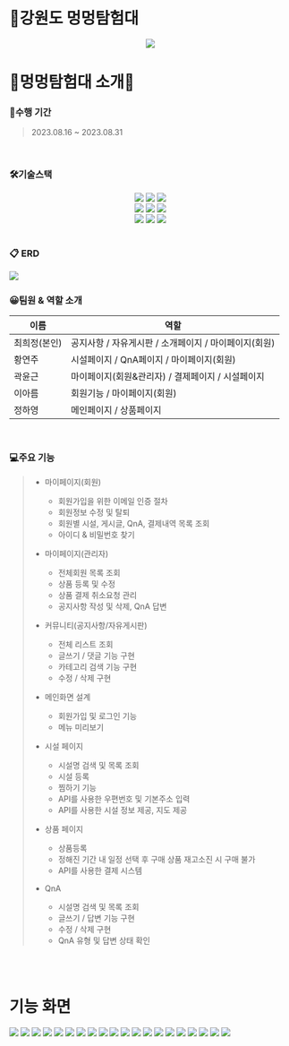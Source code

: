 # 🦴강원도 멍멍탐험대
<div align="center">
<img src="src/main/resources/static/img/img2/logo.PNG">
</div>


# 📢멍멍탐험대 소개📢
### 📅수행 기간
>2023.08.16 ~ 2023.08.31
<br>

### 🛠기술스택
<div align="center">
	<img src="https://img.shields.io/badge/Java-007396?style=flat&logo=Java&logoColor=white" />
	<img src="https://img.shields.io/badge/HTML5-E34F26?style=flat&logo=HTML5&logoColor=white" />
	<img src="https://img.shields.io/badge/CSS3-1572B6?style=flat&logo=CSS3&logoColor=white" />
</div>
<div align="center">
	<img src="https://img.shields.io/badge/visualstudiocode-007ACC?style=flat&logo=visualstudiocode&logoColor=white" />
	<img src="https://img.shields.io/badge/thymeleaf-005F0F?style=flat&logo=thymeleaf&logoColor=white" />
	<img src="https://img.shields.io/badge/jquery-0769AD?style=flat&logo=jquery&logoColor=white" />
</div>
<div align="center">
	<img src="https://img.shields.io/badge/springboot-6DB33F?style=flat&logo=springboot&logoColor=white" />
	<img src="https://img.shields.io/badge/oracle-F80000?style=flat&logo=oracle&logoColor=white" />
	<img src="https://img.shields.io/badge/javascript-F7DF1E?style=flat&logo=javascript&logoColor=white" />
</div>
<br>

### 📋 ERD
<img src="src/main/resources/static/img/img2/erd.png">
<br>

### 😀팀원 & 역할 소개
| 이름   | 역할                                                  |
|--------|-------------------------------------------------------|
| 최희정(본인) | 공지사항 / 자유게시판 / 소개페이지 / 마이페이지(회원) |
| 황연주 | 시설페이지 / QnA페이지 / 마이페이지(회원)              |
| 곽윤근 | 마이페이지(회원&관리자) / 결제페이지 / 시설페이지     |
| 이아름 | 회원기능 / 마이페이지(회원)                           |
| 정하영 | 메인페이지  / 상품페이지                              |
<br>

### 💻주요 기능

>+ 마이페이지(회원)
>    + 회원가입을 위한 이메일 인증 절차 
>    + 회원정보 수정 및 탈퇴
>    + 회원별 시설, 게시글, QnA, 결제내역 목록 조회
>    + 아이디 & 비밀번호 찾기
>      
>+ 마이페이지(관리자) 
>    + 전체회원 목록 조회
>    + 상품 등록 및 수정
>    + 상품 결제 취소요청 관리
>    + 공지사항 작성 및 삭제, QnA 답변
>      
>+ 커뮤니티(공지사항/자유게시판)
>    + 전체 리스트 조회
>    + 글쓰기 / 댓글 기능 구현
>    + 카테고리 검색 기능 구현
>    + 수정 / 삭제 구현
>      
>+ 메인화면 설계
>    + 회원가입 및 로그인 기능 
>    + 메뉴 미리보기
>      
>+ 시설 페이지
>    + 시설명 검색 및 목록 조회 
>    + 시설 등록
>    + 찜하기 기능
>    + API를 사용한 우편번호 및 기본주소 입력
>    + API를 사용한 시설 정보 제공, 지도 제공 
>      
>+ 상품 페이지 
>    + 상품등록
>    + 정해진 기간 내 일정 선택 후 구매 상품 재고소진 시 구매 불가
>    + API를 사용한 결제 시스템
>      
>+ QnA 
>    + 시설명 검색 및 목록 조회
>    + 글쓰기 / 답변 기능 구현 
>    + 수정 / 삭제 구현
>    + QnA 유형 및 답변 상태 확인 

<br>
<br>

# 기능 화면
<img src="src/main/resources/static/img/img2/메인.png">
<img src="src/main/resources/static/img/img2/소개.png">
<img src="src/main/resources/static/img/img2/시설.png">
<img src="src/main/resources/static/img/img2/시설상세.png">
<img src="src/main/resources/static/img/img2/패키지.png">
<img src="src/main/resources/static/img/img2/패키지상세.png">
<img src="src/main/resources/static/img/img2/공지사항.png">
<img src="src/main/resources/static/img/img2/공지사항글쓰기.png">
<img src="src/main/resources/static/img/img2/공지사항상세.png">
<img src="src/main/resources/static/img/img2/큐앤에이.png">
<img src="src/main/resources/static/img/img2/큐앤에이상세1.png">
<img src="src/main/resources/static/img/img2/관리자페이지1.png">
<img src="src/main/resources/static/img/img2/관리자페이지2.png">
<img src="src/main/resources/static/img/img2/마이페이지_예약현황.png">
<img src="src/main/resources/static/img/img2/마이페이지_찜.png">
<img src="src/main/resources/static/img/img2/마이페이지_커뮤니티.png">
<img src="src/main/resources/static/img/img2/마이페이지_큐앤에이.png">
<img src="src/main/resources/static/img/img2/에러페이지1.png">
<img src="src/main/resources/static/img/img2/에러페이지2(검색).png">
<img src="src/main/resources/static/img/img2/에러페이지3(검색).png">
